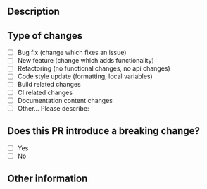 <!---
Provide a short summary in the Title above. Examples of good PR titles:
* "feat(api/hooks): add so-and-so hooks"
* "fix(app): correct such-and-such problems"
* "chore(package): upgrade TypeScript"
-->

## Description

<!--
Please describe your changes and also include relevant motivation and context.
Please List any dependencies that are required for this change.
Is this linked to an open issue, or another pull request? Link it here. e.g. Relevant issue: #1
-->

## Type of changes

<!-- Please check the one that applies to this PR. Update "[ ]" to "[x]" to check a box. -->

- [ ] Bug fix (change which fixes an issue)
- [ ] New feature (change which adds functionality)
- [ ] Refactoring (no functional changes, no api changes)
- [ ] Code style update (formatting, local variables)
- [ ] Build related changes
- [ ] CI related changes
- [ ] Documentation content changes
- [ ] Other... Please describe:

## Does this PR introduce a breaking change?

<!-- A breaking change is a fix or a feature that would cause existing functionality to not work as expected -->

- [ ] Yes
- [ ] No

<!-- If this PR contains a breaking change, please describe the impact and migration path for existing applications below. -->

## Other information

<!--
If this is a relatively large or complex change, kick off the discussion by explaining
why you chose the solution you did and what alternatives you considered, etc...
-->

